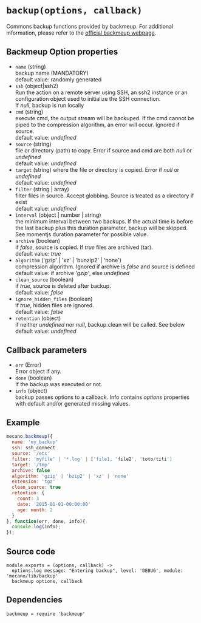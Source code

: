 
# `backup(options, callback)`

Commons backup functions provided by backmeup. For additional information, please refer to the [official backmeup webpage][backmeup].

## Backmeup Option properties

*   `name` (string)   
    backup name (MANDATORY)   
    default value: randomly generated   
*   `ssh` (object|ssh2)   
    Run the action on a remote server using SSH, an ssh2 instance or an
    configuration object used to initialize the SSH connection.   
    If _null_, backup is run locally   
*   `cmd` (string)      
    execute cmd, the output stream will be backuped. If the cmd cannot be piped to
    the compression algorithm, an error will occur. Ignored if source.   
    default value: _undefined_   
*   `source` (string)   
    file or directory (path) to copy. Error if source and cmd are both _null_ or _undefined_   
    default value: _undefined_   
*   `target` (string)
    where the file or directory is copied. Error if _null_ or _undefined_   
    default value: _undefined_   
*   `filter` (string | array)   
    filter files in source. Accept globbing. Source is treated as a directory if exist   
    default value: _undefined_   
*   `interval` (object | number | string)   
    the minimum interval between two backups. If the actual time is before 
    the last backup plus this duration parameter, backup will be skipped.
    See momentjs duration parameter for possible value.   
*   `archive` (boolean)   
    if _false_, source is copied. If _true_ files are archived (tar).   
    default value: _true_   
*   `algorithm` ('gzip' | 'xz' | 'bunzip2' | 'none')   
    compression algorithm. Ignored if archive is _false_ and source is defined
    default value: if archive _'gzip'_, else _undefined_   
*   `clean_source` (boolean)   
    if _true_, source is deleted after backup.   
    default value: _false_   
*   `ignore_hidden_files` (boolean)   
    if _true_, hidden files are ignored.   
    default value: _false_   
*   `retention` (object)   
    if neither _undefined_ nor _null_, backup.clean will be called. See below
    default value: _undefined_   

## Callback parameters

*   `err` (Error)   
    Error object if any.   
*   `done`  (boolean)   
    If the backup was executed or not.   
*   `info` (object)   
    backup passes options to a callback. Info contains _options_ properties with default
    and/or generated missing values.   

## Example

```js
mecano.backmeup({
  name: 'my_backup'
  ssh: ssh_connect
  source: '/etc'     
  filter: 'myfile' | '*.log' | ['file1, 'file2', 'toto/titi'] 
  target: '/tmp'
  archive: false
  algorithm: 'gzip' | 'bzip2' | 'xz' | 'none'
  extension: 'tgz'
  clean_source: true
  retention: {
    count: 3
    date: '2015-01-01-00:00:00'
    age: month: 2
  }
}, function(err, done, info){
  console.log(info);
});
```

## Source code

    module.exports = (options, callback) ->
      options.log message: "Entering backup", level: 'DEBUG', module: 'mecano/lib/backup'
      backmeup options, callback

## Dependencies

    backmeup = require 'backmeup'

[backmeup]: https://github.com/adaltas/node-backmeup
